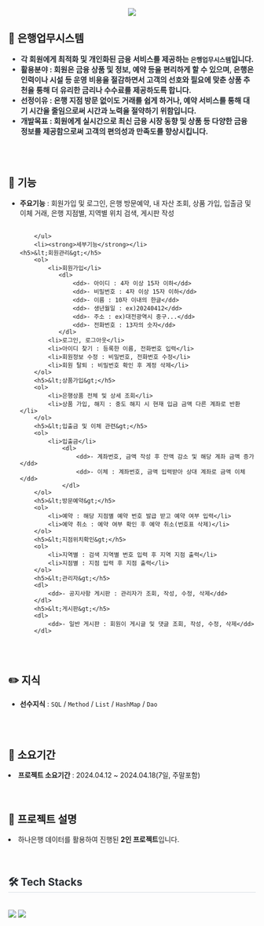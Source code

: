 <div align= "center">
    <img src="https://capsule-render.vercel.app/api?type=wave&color=009577&height=180&text=Java%20Basic%20Project&animation=&fontColor=000000&fontSize=70" />
    </div>
    <div style="text-align: left;"> 
    <h2 tabindex="-1" class="heading-element" dir="auto">💸 은행업무시스템</h2> 
    <div style="font-weight: 700; font-size: 15px; text-align: left; color: #282d33;"> 
        <ul dir="auto">
        <li><strong>각 회원에게 최적화 및 개인화된 금융 서비스를 제공하는 <code>은행업무시스템</code>입니다.              </strong></li>
        <li> <strong>활용분야</strong> : 회원은 금융 상품 및 정보, 예약 등을 편리하게 할 수 있으며, 은행은 인력이나 시설 등 운영 비용을 절감하면서 고객의 선호와 필요에 맞춘 상품 추천을 통해 더 유리한 금리나 수수료를 제공하도록 합니다.</li>
        <li> <strong>선정이유</strong> : 은행 지점 방문 없이도 거래를 쉽게 하거나, 예약 서비스를 통해 대기 시간을 줄임으로써 시간과 노력을 절약하기 위함입니다.</li>
        <li> <strong>개발목표</strong> : 회원에게 실시간으로 최신 금융 시장 동향 및 상품 등 다양한 금융 정보를 제공함으로써 고객의 편의성과 만족도를 향상시킵니다. </li>
        </ul> 
    </div> 
    </div>
    <br><br>
<div style="text-align: left;">
    <h2 tabindex="-1" class="heading-element" dir="auto">🎯 기능</h2>
    <ul dir="auto">    
    <li> <strong>주요기능</strong> : 회원가입 및 로그인, 은행 방문예약, 내 자산 조회, 상품 가입, 입출금 및 이체 거래, 은행 지점별, 지역별 위치 검색, 게시판 작성</li><br>

        </ul>
        <li><strong>세부기능</strong></li> 
    <h5>&lt;회원관리&gt;</h5>
        <ol>
            <li>회원가입</li>
               <dl>
                   <dd>- 아이디 : 4자 이상 15자 이하</dd>
                   <dd>- 비밀번호 : 4자 이상 15자 이하</dd>
                   <dd>- 이름 : 10자 이내의 한글</dd>
                   <dd>- 생년월일 : ex)20240412</dd>
                   <dd>- 주소 : ex)대전광역시 중구...</dd>
                   <dd>- 전화번호 : 13자의 숫자</dd>
               </dl>
            <li>로그인, 로그아웃</li>
            <li>아이디 찾기 : 등록한 이름, 전화번호 입력</li>
            <li>회원정보 수정 : 비밀번호, 전화번호 수정</li>
            <li>회원 탈퇴 : 비밀번호 확인 후 계정 삭제</li>
        </ol>       
        <h5>&lt;상품가입&gt;</h5>
        <ol>
            <li>은행상품 전체 및 상세 조회</li>
            <li>상품 가입, 해지 : 중도 해지 시 현재 입금 금액 다른 계좌로 반환</li>
        </ol>    
        <h5>&lt;입출금 및 이체 관련&gt;</h5>
        <ol>
            <li>입출금</li>
                <dl>
                    <dd>- 계좌번호, 금액 작성 후 잔액 감소 및 해당 계좌 금액 증가</dd>
                    <dd>- 이체 : 계좌번호, 금액 입력받아 상대 계좌로 금액 이체</dd>
                </dl>
        </ol>
        <h5>&lt;방문예약&gt;</h5>
        <ol>
            <li>예약 : 해당 지점별 예약 번호 발급 받고 예약 여부 입력</li>
            <li>예약 취소 : 예약 여부 확인 후 예약 취소(번호표 삭제)</li>
        </ol>
        <h5>&lt;지점위치확인&gt;</h5>
        <ol>
            <li>지역별 : 검색 지역별 번호 입력 후 지역 지점 출력</li>                  
            <li>지점별 : 지점 입력 후 지점 출력</li>
        </ol>
        <h5>&lt;관리자&gt;</h5>
        <dl>
            <dd>- 공지사항 게시판 : 관리자가 조회, 작성, 수정, 삭제</dd>
        </dl>   
        <h5>&lt;게시판&gt;</h5>
        <dl>
            <dd>- 일반 게시판 : 회원이 게시글 및 댓글 조회, 작성, 수정, 삭제</dd>
        </dl>  
</div>
<br><br>
<div style="text-align: left;">
    <h2 tabindex="-1" class="heading-element" dir="auto">✏️ 지식</h2>
        <ul>
        <li> <strong>선수지식</strong> : <code>SQL</code> / <code>Method</code> /                             <code>List</code> / <code>HashMap</code> / <code>Dao</code> </li>
        </ul>
</div>
<br><br>
<div style="text-align: left;">
    <h2 tabindex="-1" class="heading-element" dir="auto">📆 소요기간</h2>
    <li> <strong>프로젝트 소요기간</strong> : 2024.04.12 ~ 2024.04.18(7일, 주말포함)</li>
</div>    
<br><br>
<div style="text-align: left;">
    <h2 tabindex="-1" class="heading-element" dir="auto">📌 프로젝트 설명</h2>
    <li> 하나은행 데이터를 활용하여 진행된 <strong>2인 프로젝트</strong>입니다. </li>
</div>    
<br><br>

<div style="text-align: left;">
    <h2 style="border-bottom: 1px solid #d8dee4; color: #282d33;"> 🛠️ Tech Stacks </h2> <br> 
    <div style="margin: ; text-align: left;" "text-align: left;"> 
        <img src="https://img.shields.io/badge/Java-007396?style=for-the-                                    badge&logo=Java&logoColor=white">
        <img src="https://img.shields.io/badge/Oracle-F80000?style=for-the-                                  badge&logo=Oracle&logoColor=white">
     </div>
</div>
